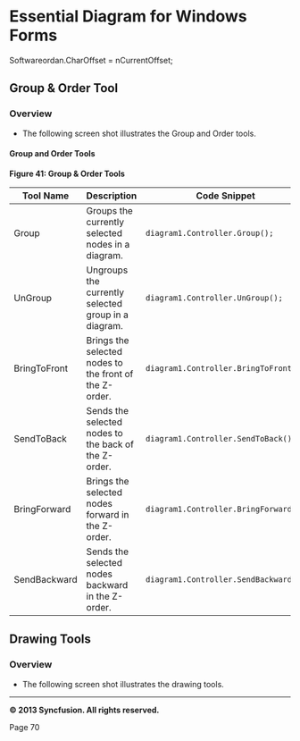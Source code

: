 <!--
source: image
domain: syncfusion-sdk
task: pdf-ocr-to-markdown
language: en (keep original; do not translate)
source_filename: page_070.jpeg
document_name: diagram
page_number: 070
page_id: diagram#page_070
product: Syncfusion Winforms
version: 11.4.0.26
timestamp: 2025-08-09T04:12:59Z
fidelity: lossless
-->

# Essential Diagram for Windows Forms

Softwareordan.CharOffset = nCurrentOffset;

## Group & Order Tool

### Overview
- The following screen shot illustrates the Group and Order tools.

#### Group and Order Tools

**Figure 41: Group & Order Tools**

| Tool Name    | Description                                                                 | Code Snippet                                      |
|--------------|-----------------------------------------------------------------------------|--------------------------------------------------|
| Group        | Groups the currently selected nodes in a diagram.                          | `diagram1.Controller.Group();`                   |
| UnGroup      | Ungroups the currently selected group in a diagram.                        | `diagram1.Controller.UnGroup();`                 |
| BringToFront | Brings the selected nodes to the front of the Z-order.                     | `diagram1.Controller.BringToFront();`            |
| SendToBack   | Sends the selected nodes to the back of the Z-order.                       | `diagram1.Controller.SendToBack();`              |
| BringForward | Brings the selected nodes forward in the Z-order.                          | `diagram1.Controller.BringForward();`            |
| SendBackward | Sends the selected nodes backward in the Z-order.                          | `diagram1.Controller.SendBackward();`            |

## Drawing Tools

### Overview
- The following screen shot illustrates the drawing tools.

--- 

**© 2013 Syncfusion. All rights reserved.**

Page 70

<!-- tags: [Syncfusion Winforms, Essential Diagram, Group and Order Tools, Drawing Tools] keywords: [essential diagram, windows forms, tools, group, ungroup, bring to front, send to back, bring forward, send backward, drawing tools] -->